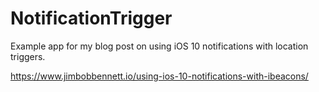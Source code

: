 # NotificationTrigger

Example app for my blog post on using iOS 10 notifications with location triggers.

https://www.jimbobbennett.io/using-ios-10-notifications-with-ibeacons/


